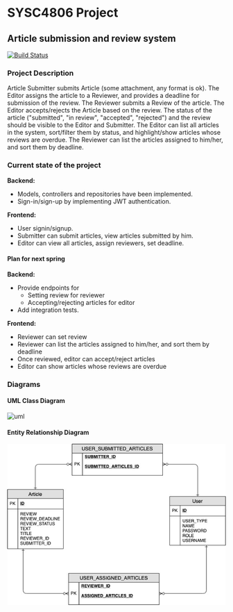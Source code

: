 # SYSC4806 Project 
## Article submission and review system

[![Build Status](https://travis-ci.org/dhrubomoy/sysc4806-project.svg?branch=master)](https://travis-ci.org/dhrubomoy/sysc4806-project)

### Project Description
Article Submitter submits Article (some attachment, any format is ok). The Editor assigns the article to a Reviewer, and provides a deadline for submission of the review. The Reviewer submits a Review of the article. The Editor accepts/rejects the Article based on the review. The status of the article ("submitted", "in review", "accepted", "rejected") and the review should be visible to the Editor and Submitter. The Editor can list all articles in the system, sort/filter them by status, and highlight/show articles whose reviews are overdue. The Reviewer can list the articles assigned to him/her, and sort them by deadline.

### Current state of the project
**Backend:**
- Models, controllers and repositories have been implemented.
- Sign-in/sign-up by implementing JWT authentication.

**Frontend:**
- User signin/signup.
- Submitter can submit articles, view articles submitted by him.
- Editor can view all articles, assign reviewers, set deadline.

#### Plan for next spring
**Backend:**
- Provide endpoints for
  - Setting review for reviewer
  - Accepting/rejecting articles for editor
- Add integration tests.

**Frontend:**
- Reviewer can set review
- Reviewer can list the articles assigned to him/her, and sort them by deadline
- Once reviewed, editor can accept/reject articles
- Editor can show articles whose reviews are overdue

### Diagrams

#### UML Class Diagram

<img width="590" alt="uml" src="https://user-images.githubusercontent.com/14824605/53857992-5550f200-3fa6-11e9-8e2f-0293588f719c.PNG">

#### Entity Relationship Diagram

![ER Diagram](https://raw.githubusercontent.com/dhrubomoy/sysc4806-project/master/diagrams/erd.jpg)
